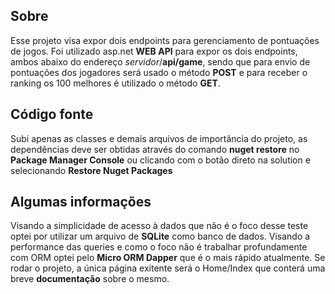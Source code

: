 ## Sobre ##
Esse projeto visa expor dois endpoints para gerenciamento de pontuações de jogos.
Foi utilizado asp.net **WEB API** para expor os dois endpoints, ambos abaixo do endereço *servidor*/**api/game**, sendo que para envio de pontuações dos jogadores será usado o método **POST** e para receber o ranking os 100 melhores é utilizado o método **GET**.

## Código fonte ##
Subi apenas as classes e demais arquivos de importância do projeto, as dependências deve ser obtidas através do comando **nuget restore** no **Package Manager Console** ou clicando com o botão direto na solution e selecionando **Restore Nuget Packages**

## Algumas informações ##
Visando a simplicidade de acesso à dados que não é o foco desse teste optei por utilizar um arquivo de **SQLite** como banco de dados.
Visando a performance das queries e como o foco não é trabalhar profundamente com ORM optei pelo **Micro ORM Dapper** que é o mais rápido atualmente.
Se rodar o projeto, a única página exitente será o Home/Index que conterá uma breve **documentação** sobre o mesmo.